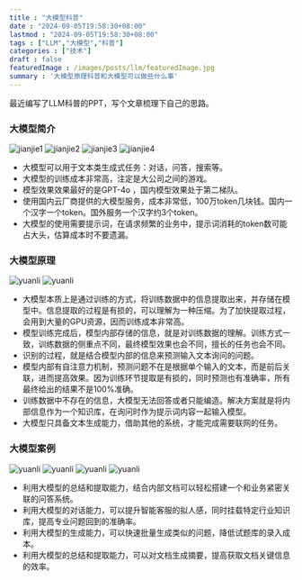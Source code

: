 ```yaml
---
title : "大模型科普"
date : "2024-09-05T19:58:30+08:00" 
lastmod : "2024-09-05T19:58:30+08:00" 
tags : ["LLM","大模型","科普"] 
categories : ["技术"]
draft : false
featuredImage : /images/posts/llm/featuredImage.jpg
summary : '大模型原理科普和大模型可以做些什么事'
---
```


最近编写了LLM科普的PPT，写个文章梳理下自己的思路。

### 大模型简介

![jianjie1](/images/posts/llm/1.png)
![jianjie2](/images/posts/llm/2.png)
![jianjie3](/images/posts/llm/3.png)
![jianjie4](/images/posts/llm/4.png)

- 大模型可以用于文本类生成式任务：对话，问答，搜索等。
- 大模型的训练成本非常高，注定是大公司之间的游戏。
- 模型效果效果最好的是GPT-4o ，国内模型效果处于第二梯队。
- 使用国内云厂商提供的大模型服务，成本非常低，100万token几块钱。国内一个汉字一个token。国外服务一个汉字约3个token。
- 大模型的使用需要提示词，在请求频繁的业务中，提示词消耗的token数可能占大头，估算成本时不要遗漏。

### 大模型原理

![yuanli](/images/posts/llm/5.png)
![yuanli](/images/posts/llm/6.png)

- 大模型本质上是通过训练的方式，将训练数据中的信息提取出来，并存储在模型中。信息提取的过程是有损的，可以理解为一种压缩。为了加快提取过程，会用到大量的GPU资源，因而训练成本非常高。
- 模型训练完成后，模型内部存储的信息，就是对训练数据的理解。训练方式一致，训练数据的侧重点不同，最终模型效果也会不同，擅长的任务也会不同。
- 识别的过程，就是结合模型内部的信息来预测输入文本询问的问题。
- 模型内部有自注意力机制，预测问题不在是根据单个输入的文本，而是前后关联，进而提高效果。因为训练环节提取是有损的，同时预测也有准确率，所有最终给出的结果不是100%准确。
- 训练数据中不存在的信息，大模型无法回答或者只能编造。解决方案就是将内部信息作为一个知识库，在询问时作为提示词内容一起输入模型。
- 大模型只具备文本生成能力，借助其他的系统，才能完成需要联网的任务。

### 大模型案例

![yuanli](/images/posts/llm/7.png)
![yuanli](/images/posts/llm/8.png)
![yuanli](/images/posts/llm/9.png)
![yuanli](/images/posts/llm/10.png)

- 利用大模型的总结和提取能力，结合内部文档可以轻松搭建一个和业务紧密关联的问答系统。
- 利用大模型的对话能力，可以提升智能客服的拟人感，同时挂载特定行业知识库，提高专业问题回到的准确率。
- 利用大模型的生成能力，可以快速批量生成类似的问题，降低试题库的录入成本。
- 利用大模型的总结和提取能力，可以对文档生成摘要，提高获取文档关键信息的效率。
